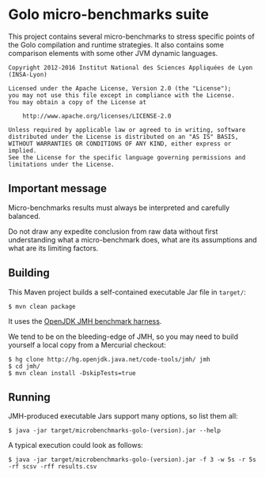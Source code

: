 # Golo micro-benchmarks suite

This project contains several micro-benchmarks to stress specific points of the Golo
compilation and runtime strategies. It also contains some comparison elements with
some other JVM dynamic languages.

    Copyright 2012-2016 Institut National des Sciences Appliquées de Lyon (INSA-Lyon)

    Licensed under the Apache License, Version 2.0 (the "License");
    you may not use this file except in compliance with the License.
    You may obtain a copy of the License at

        http://www.apache.org/licenses/LICENSE-2.0

    Unless required by applicable law or agreed to in writing, software
    distributed under the License is distributed on an "AS IS" BASIS,
    WITHOUT WARRANTIES OR CONDITIONS OF ANY KIND, either express or implied.
    See the License for the specific language governing permissions and
    limitations under the License.

## Important message

Micro-benchmarks results must always be interpreted and carefully balanced.

Do not draw any expedite conclusion from raw data without first understanding what a
micro-benchmark does, what are its assumptions and what are its limiting factors.

## Building

This Maven project builds a self-contained executable Jar file in `target/`:

    $ mvn clean package

It uses the [OpenJDK JMH benchmark harness](http://openjdk.java.net/projects/code-tools/jmh/).

We tend to be on the bleeding-edge of JMH, so you may need to build yourself a local copy
from a Mercurial checkout:

    $ hg clone http://hg.openjdk.java.net/code-tools/jmh/ jmh
    $ cd jmh/
    $ mvn clean install -DskipTests=true

## Running

JMH-produced executable Jars support many options, so list them all:

    $ java -jar target/microbenchmarks-golo-(version).jar --help

A typical execution could look as follows:

    $ java -jar target/microbenchmarks-golo-(version).jar -f 3 -w 5s -r 5s -rf scsv -rff results.csv
